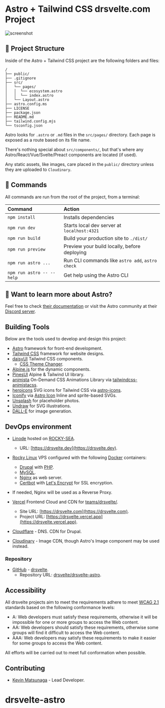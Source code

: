 # Astro + Tailwind CSS drsvelte.com Project

![screenshot](https://res.cloudinary.com/shinkirin/image/upload/v1702688981/drsvelte/drseltedev-logo.webp)


## 🚀 Project Structure

Inside of the Astro + Tailwind CSS project are the following folders and files:

```text
/
├── public/
├── .gitignore
├── src/
│   └── pages/
│   │  └── ecosystem.astro
│   │  └── index.astro
│   └── Layout.astro
├── astro.config.ms
├── LICENSE
├── package.json
├── README.md
├── tailwind.config.mjs
└── tsconfig.json
```

Astro looks for `.astro` or `.md` files in the `src/pages/` directory. Each page is exposed as a route based on its file name.

There's nothing special about `src/components/`, but that's where any Astro/React/Vue/Svelte/Preact components are located (if used).

Any static assets, like images, care placed in the `public/` directory unless they are uploaded to `Cloudinary`.

## 🧞 Commands

All commands are run from the root of the project, from a terminal:

| Command                   | Action                                           |
| :------------------------ | :----------------------------------------------- |
| `npm install`             | Installs dependencies                            |
| `npm run dev`             | Starts local dev server at `localhost:4321`      |
| `npm run build`           | Build your production site to `./dist/`          |
| `npm run preview`         | Preview your build locally, before deploying     |
| `npm run astro ...`       | Run CLI commands like `astro add`, `astro check` |
| `npm run astro -- --help` | Get help using the Astro CLI                     |

## 👀 Want to learn more about Astro?

Feel free to check [their documentation](https://docs.astro.build) or visit the Astro community at their [Discord server](https://astro.build/chat).

## Building Tools

Below are the tools used to develop and design this project:

- [Astro](https://astro.build/) framework for front-end development.
- [Tailwind CSS](https://tailwindcss.com) framework for website designs.
- [daisyUI](https://daisyui.com) Tailwind CSS components.
     - [CSS Theme Changer](https://github.com/saadeghi/theme-change).
- [Alpine.js](https://alpinejs.dev/) for the dynamic components.
- [PinesUI](https://devdojo.com/pines) Alpine & Tailwind UI library.
- [animista](https://animista.net/) On-Demand CSS Animations Library via [tailwindcss-animistacss](https://github.com/vikrantyadav611/tailwindcss-animistacss).
- [heroicons](https://heroicons.com/) SVG icons for Tailwind CSS via [astro-icons](https://github.com/seanmcp/astro-heroicons#readme).
- [Iconify](https://iconify.design) via [Astro Icon](https://github.com/natemoo-re/astro-icon) Inline and sprite-based SVGs.
- [Unsplash](https://unsplash.com) for placeholder photos.
- [Undraw](https://undraw.co) for SVG illustrations.
- [DALL-E](https://openai.com/blog/dall-e/) for image generation.

## DevOps environment

- [Linode](https://linode.com) hosted on [ROCKY-SEA](https://sea.rockyno.de).
     - URL: [https://drsvelte.dev](https://drsvelte.dev).

- [Rocky Linux](https://rockylinux.org) VPS configured with the following [Docker](https://docker.com) containers:
     - [Drupal](https://drupal.org) with [PHP](https://php.net).
     - [MySQL](https://www.mysql.com/products/community/).
     - [Nginx](https://nginx.org) as web server.
     - [Certbot](https://certbot.eff.org/) with [Let's Encrypt](https://letsencrypt.org/getting-started/) for SSL encryption.
- If needed, Nginx will be used as a Reverse Proxy.
- [Vercel](https://vercel.com) Frontend Cloud and CDN for [teams/drsvelte/](https://vercel.com/teams/drsvelte/).
     - Site URL: [https://drsvelte.com](https://drsvelte.com).
     - Project URL: [https://drsvelte.vercel.app](https://drsvelte.vercel.app).
- [Cloudflare](https://cloudflare.com) - DNS. CDN for Drupal.
- [Cloudinary](https://cloudinary.com) - Image CDN, though Astro's Image component may be used instead.

### Repository

- [GitHub](https://github.com) - [drsvelte](https://github.com/drsvelte/).
     - Repository URL: [drsvelte/drsvelte-astro](https://github.com/drsvelte/drsvelte-astro).

## Accessibility

All drsvelte projects aim to meet the requirements adhere to meet [WCAG 2.1](https://www.w3.org/TR/WCAG21/) standards based on the following conformance levels:

- A: Web developers must satisfy these requirements, otherwise it will be impossible for one or more groups to access the Web content.
- AA: Web developers should satisfy these requirements, otherwise some groups will find it difficult to access the Web content.
- AAA: Web developers may satisfy these requirements to make it easier for some groups to access the Web content.

All efforts will be carried out to meet full conformation when possible.

## Contributing

- [Kevin Matsunaga](https://kevinmatsunaga.com) - Lead Developer.

# drsvelte-astro

